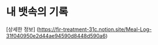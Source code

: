 <h1> 내 뱃속의 기록 </h1>




[상세한 정보] (https://fir-treatment-31c.notion.site/Meal-Log-31f040950e2d44ae94590d8448d590a6)
